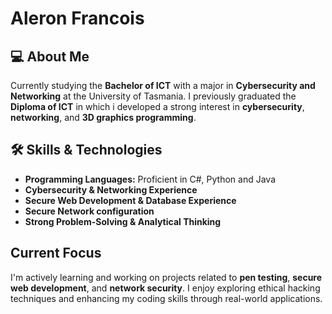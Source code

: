 # Aleron Francois

## 💻 About Me  
Currently studying the **Bachelor of ICT** with a major in **Cybersecurity and Networking** at the University of Tasmania. I previously graduated the **Diploma of ICT** in which i developed a strong interest in **cybersecurity**, **networking**, and **3D graphics programming**.

## 🛠 Skills & Technologies  
- **Programming Languages:** Proficient in C#, Python and Java  
- **Cybersecurity & Networking Experience**  
- **Secure Web Development & Database Experience**
- **Secure Network configuration**
- **Strong Problem-Solving & Analytical Thinking**  

## Current Focus  
I'm actively learning and working on projects related to **pen testing**, **secure web development**, and **network security**. I enjoy exploring ethical hacking techniques and enhancing my coding skills through real-world applications.
